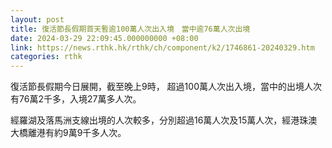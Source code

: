 ```yaml
---
layout: post
title: 復活節長假期首天暫逾100萬人次出入境　當中逾76萬人次出境
date: 2024-03-29 22:09:45.000000000 +08:00
link: https://news.rthk.hk/rthk/ch/component/k2/1746861-20240329.htm
categories: rthk
---
```


復活節長假期今日展開，截至晚上9時， 超過100萬人次出入境，當中的出境人次有76萬2千多，入境27萬多人次。

經羅湖及落馬洲支線出境的人次較多，分別超過16萬人次及15萬人次，經港珠澳大橋離港有約9萬9千多人次。
